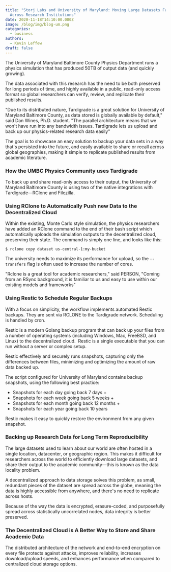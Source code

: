 ```yaml
---
title: "Storj Labs and University of Maryland: Moving Large Datasets Faster
  Across Research Institutions"
date: 2020-11-18T14:10:00.000Z
image: /blog/img/blog-um.png
categories:
  - business
authors:
  - Kevin Leffew
draft: false
---
```

The University of Maryland Baltimore County Physics Department runs a physics simulation that has produced 50TB of output data (and quickly growing).

The data associated with this research has the need to be both preserved for long periods of time, and highly available in a public, read-only access format so global researchers can verify, review, and replicate their published results.

"Due to its distributed nature, Tardigrade is a great solution for University of Maryland Baltimore County, as data stored is globally available by default," said Dan Wines, Ph.D. student. "The parallel architecture means that we won't have run into any bandwidth issues. Tardigrade lets us upload and back up our physics-related research data easily"

The goal is to showcase an easy solution to backup your data sets in a way that's persisted into the future, and easily available to share or recall across global geographies, making it simple to replicate published results from academic literature.

### How the UMBC Physics Community uses Tardigrade

To back up and share read-only access to their output, the University of Maryland Baltimore County is using two of the native integrations with Tardigrade—RClone and Filezilla.

### Using RClone to Automatically Push new Data to the Decentralized Cloud

Within the existing, Monte Carlo style simulation, the physics researchers have added an RClone command to the end of their bash script which automatically uploads the simulation outputs to the decentralized cloud, preserving their state. The command is simply one line, and looks like this:

`$ rclone copy dataset us-central-1:my-bucket`

The university needs to maximize its performance for upload, so the `--transfers` flag is often used to increase the number of cores.

"Rclone is a great tool for academic researchers," said PERSON, "Coming from an RSync background, it is familiar to us and easy to use within our existing models and frameworks"

### Using Restic to Schedule Regular Backups

With a focus on simplicity, the workflow implements automated Restic backups. They are sent via RCLONE to the Tardigrade network. Scheduling is handled by cron.

Restic is a modern Golang backup program that can back up your files from a number of operating systems (including Windows, Mac, FreeBSD, and Linux) to the decentralized cloud.  Restic is a single executable that you can run without a server or complex setup.

Restic effectively and securely runs snapshots, capturing only the differences between files, minimizing and optimizing the amount of raw data backed up.

The script configured for University of Maryland contains backup snapshots, using the following best practice:

* Snapshots for each day going back 7 days + 
* Snapshots for each week going back 5 weeks + 
* Snapshots for each month going back 12 months + 
* Snapshots for each year going back 10 years

Restic makes it easy to quickly restore the environment from any given snapshot.

### Backing up Research Data for Long Term Reproducibility

The large datasets used to learn about our world are often hosted in a single location, datacenter, or geographic region. This makes it difficult for researchers across the world to efficiently download large datasets, and share their output to the academic community—this is known as the data locality problem.

A decentralized approach to data storage solves this problem, as small, redundant pieces of the dataset are spread across the globe, meaning the data is highly accessible from anywhere, and there's no need to replicate across hosts.

Because of the way the data is encrypted, erasure-coded, and purposefully spread across statistically uncorrelated nodes, data integrity is better preserved.

### The Decentralized Cloud is A Better Way to Store and Share Academic Data

The distributed architecture of the network and end-to-end encryption on every file protects against attacks, improves reliability, increases download/upload speeds, and enhances performance when compared to centralized cloud storage options.